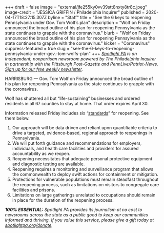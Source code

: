 +++
draft = false
image = "external/jfe255ky0vv39stt8nxty8tr8c.jpeg"
image-credit = "JESSICA GRIFFIN / Philadelphia Inquirer"
published = 2020-04-17T18:27:15.307Z
byline = "Staff"
title = "See the 6 keys to reopening Pennsylvania under Gov. Tom Wolf’s plan"
description = "Wolf on Friday announced the broad outline of his plan for reopening Pennsylvania as the state continues to grapple with the coronavirus."
blurb = "Wolf on Friday announced the broad outline of his plan for reopening Pennsylvania as the state continues to grapple with the coronavirus."
kicker = "Coronavirus"
suppress-featured = true
slug = "see-the-6-keys-to-reopening-pennsylvania-under-gov.-tom-wolfs-plan"
+++
<i>[Spotlight PA](https://www.spotlightpa.org/) is an independent, nonpartisan newsroom powered by The Philadelphia Inquirer in partnership with the Pittsburgh Post-Gazette and PennLive/Patriot-News. [Sign up for our free weekly newsletter](https://www.spotlightpa.org/newsletters).</i>

HARRISBURG — Gov. Tom Wolf on Friday announced the broad outline of his plan for reopening Pennsylvania as the state continues to grapple with the coronavirus.

Wolf has shuttered all but “life-sustaining” businesses and ordered residents in all 67 counties to stay at home. That order expires April 30.

Information released Friday includes six “[standards](https://www.governor.pa.gov/plan-for-pennsylvania/#Phase2Reopening)” for reopening. See them below.

1. Our approach will be data driven and reliant upon quantifiable criteria to drive a targeted, evidence-based, regional approach to reopenings in Pennsylvania.
2. We will put forth guidance and recommendations for employers, individuals, and health care facilities and providers for assured accountability as we reopen.
3. Reopening necessitates that adequate personal protective equipment and diagnostic testing are available.
4. Reopening requires a monitoring and surveillance program that allows the commonwealth to deploy swift actions for containment or mitigation.
5. Protections for vulnerable populations must remain steadfast throughout the reopening process, such as limitations on visitors to congregate care facilities and prisons.
6. Limitations on large gatherings unrelated to occupations should remain in place for the duration of the reopening process.

<i><b>100% ESSENTIAL:</b> Spotlight PA provides its journalism at no cost to newsrooms across the state as a public good to keep our communities informed and thriving. If you value this service, please give a gift today at [spotlightpa.org/donate](https://www.spotlightpa.org/donate).</i>

<script src="https://www.spotlightpa.org/embed.js" async></script><div data-spl-embed-version="1" data-spl-src="https://www.spotlightpa.org/embeds/tips/?tip_text=Do%20you%20have%20a%20tip%20about%20%3Cb%3Ehow%20Pa.'s%20government%20is%20responding%20to%20the%20coronavirus%3C%2Fb%3E%3F%20Tell%20us."></div>
